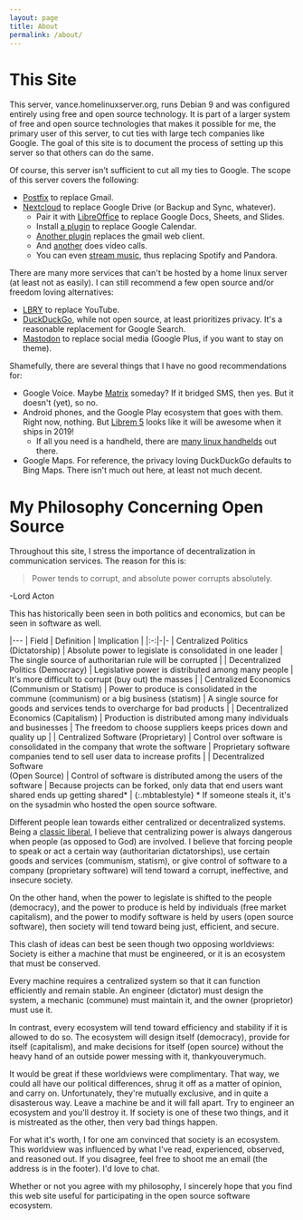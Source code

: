 ```yaml
---
layout: page
title: About
permalink: /about/
---
```


# This Site
This server, vance.homelinuxserver.org, runs Debian 9 and was configured entirely using free and open source technology. It is part of a larger system of free and open source technologies that makes it possible for me, the primary user of this server, to cut ties with large tech companies like Google. The goal of this site is to document the process of setting up this server so that others can do the same.

Of course, this server isn't sufficient to cut all my ties to Google. The scope of this server covers the following:
 * [Postfix](/serverdocs/email-with-postfix.html) to replace Gmail.
 * [Nextcloud](/serverdocs/file-sharing-with-nextcloud.html) to replace Google Drive (or Backup and Sync, whatever).
   * Pair it with [LibreOffice](https://www.libreoffice.org/) to replace Google Docs, Sheets, and Slides.
   * Install [a plugin](https://apps.nextcloud.com/apps/calendar) to replace Google Calendar.
   * [Another plugin](https://apps.nextcloud.com/apps/mail) replaces the gmail web client.
   * And [another](https://apps.nextcloud.com/apps/spreed) does video calls.
   * You can even [stream music](https://apps.nextcloud.com/apps/music), thus replacing Spotify and Pandora.

There are many more services that can't be hosted by a home linux server (at least not as easily). I can still recommend a few open source and/or freedom loving alternatives:
 * [LBRY](/clientdocs/videos-with-lbry.html) to replace YouTube.
 * [DuckDuckGo](https://duckduckgo.com/), while not open source, at least prioritizes privacy. It's a reasonable replacement for Google Search.
 * [Mastodon](https://mastodon.social/about) to replace social media (Google Plus, if you want to stay on theme).

Shamefully, there are several things that I have no good recommendations for:
 * Google Voice. Maybe [Matrix](https://matrix.org/) someday? If it bridged SMS, then yes. But it doesn't (yet), so no.
 * Android phones, and the Google Play ecosystem that goes with them. Right now, nothing. But [Librem 5](https://puri.sm/shop/librem-5/) looks like it will be awesome when it ships in 2019!
   * If all you need is a handheld, there are [many linux handhelds](https://www.reddit.com/r/linux/comments/4biamr/a_list_of_handheldpocket_linux_computers/) out there.
 * Google Maps. For reference, the privacy loving DuckDuckGo defaults to Bing Maps. There isn't much out here, at least not much decent.

# My Philosophy Concerning Open Source
Throughout this site, I stress the importance of decentralization in communication services. The reason for this is:

>Power tends to corrupt, and absolute power corrupts absolutely.

-Lord Acton

This has historically been seen in both politics and economics, but can be seen in software as well.

|---
| Field | Definition | Implication |
|:-:|-|-
| Centralized Politics (Dictatorship) | Absolute power to legislate is consolidated in one leader | The single source of authoritarian rule will be corrupted |
| Decentralized Politics (Democracy) | Legislative power is distributed among many people | It's more difficult to corrupt (buy out) the masses |
| Centralized Economics <br> (Communism or Statism) | Power to produce is consolidated in the commune (communism) or a big business (statism) | A single source for goods and services tends to overcharge for bad products |
| Decentralized Economics (Capitalism) | Production is distributed among many individuals and businesses | The freedom to choose suppliers keeps prices down and quality up |
| Centralized Software (Proprietary) | Control over software is consolidated in the company that wrote the software | Proprietary software companies tend to sell user data to increase profits |
| Decentralized Software <br> (Open Source) | Control of software is distributed among the users of the software | Because projects can be forked, only data that end users want shared ends up getting shared\* |
{:.mbtablestyle}
\* If someone steals it, it's on the sysadmin who hosted the open source software.

Different people lean towards either centralized or decentralized systems. Being a [classic liberal](https://www.sciencedaily.com/terms/classical_liberalism.htm), I believe that centralizing power is always dangerous when people (as opposed to God) are involved. I believe that forcing people to speak or act a certain way (authoritarian dictatorships), use certain goods and services (communism, statism), or give control of software to a company (proprietary software) will tend toward a corrupt, ineffective, and insecure society.

On the other hand, when the power to legislate is shifted to the people (democracy), and the power to produce is held by individuals (free market capitalism), and the power to modify software is held by users (open source software), then society will tend toward being just, efficient, and secure.

This clash of ideas can best be seen though two opposing worldviews: Society is either a machine that must be engineered, or it is an ecosystem that must be conserved.

Every machine requires a centralized system so that it can function efficiently and remain stable. An engineer (dictator) must design the system, a mechanic (commune) must maintain it, and the owner (proprietor) must use it.

In contrast, every ecosystem will tend toward efficiency and stability if it is allowed to do so. The ecosystem will design itself (democracy), provide for itself (capitalism), and make decisions for itself (open source) without the heavy hand of an outside power messing with it, thankyouverymuch.

It would be great if these worldviews were complimentary. That way, we could all have our political differences, shrug it off as a matter of opinion, and carry on. Unfortunately, they're mutually exclusive, and in quite a disasterous way. Leave a machine be and it will fall apart. Try to engineer an ecosystem and you'll destroy it. If society is one of these two things, and it is mistreated as the other, then very bad things happen.

For what it's worth, I for one am convinced that society is an ecosystem. This worldview was influenced by what I've read, experienced, observed, and reasoned out. If you disagree, feel free to shoot me an email (the address is in the footer). I'd love to chat.

Whether or not you agree with my philosophy, I sincerely hope that you find this web site useful for participating in the open source software ecosystem.
